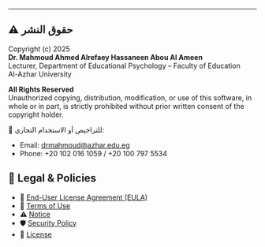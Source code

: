 ---

## ⚠️ حقوق النشر
Copyright (c) 2025  
**Dr. Mahmoud Ahmed Alrefaey Hassaneen Abou Al Ameen**  
Lecturer, Department of Educational Psychology – Faculty of Education  
Al-Azhar University  

**All Rights Reserved**  
Unauthorized copying, distribution, modification, or use of this software, in whole or in part, is strictly prohibited without prior written consent of the copyright holder.

📩 للتراخيص أو الاستخدام التجاري:  
- Email: drmahmoud@azhar.edu.eg  
- Phone: +20 102 016 1059 / +20 100 797 5534
## 📄 Legal & Policies

- 📑 [End-User License Agreement (EULA)](./EULA.md)
- 📃 [Terms of Use](./TERMS.md)
- ⚠️ [Notice](./NOTICE.txt)
- 🛡 [Security Policy](./SECURITY.md)
- 📌 [License](./LICENSE)
